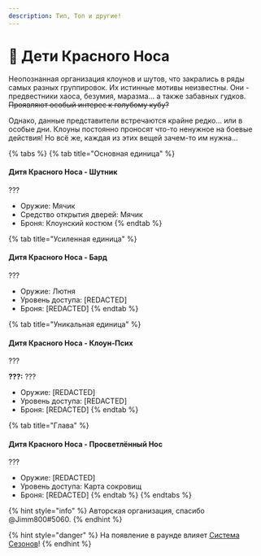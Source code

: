 ```yaml
---
description: Тип, Топ и другие!
---
```


# 🤡 Дети Красного Носа

Неопознанная организация клоунов и шутов, что закрались в ряды самых разных группировок. Их истинные мотивы неизвестны. Они - предвестники хаоса, безумия, маразма... а также забавных гудков. ~~Проявляют особый интерес к голубому кубу?~~

Однако, данные представители встречаются крайне редко... или в особые дни. Клоуны постоянно проносят что-то ненужное на боевые действия! Но всё же, каждая из этих вещей зачем-то им нужна...

{% tabs %}
{% tab title="Основная единица" %}
#### **Дитя Красного Носа - Шутник**

???

* Оружие: Мячик
* Средство открытия дверей: Мячик
* Броня: Клоунский костюм
{% endtab %}

{% tab title="Усиленная единица" %}
#### **Дитя Красного Носа -** Бард

???

* Оружие: Лютня
* Уровень доступа: \[REDACTED]
* Броня: \[REDACTED]
{% endtab %}

{% tab title="Уникальная единица" %}
#### **Дитя Красного Носа -** Клоун-Псих

???

**???:** ???

* Оружие: \[REDACTED]
* Уровень доступа: \[REDACTED]
* Броня: \[REDACTED]
{% endtab %}

{% tab title="Глава" %}
#### **Дитя Красного Носа -** Просветлённый Нос

???

* Оружие: \[REDACTED]
* Уровень доступа: Карта сокровищ
* Броня: \[REDACTED]
{% endtab %}
{% endtabs %}

{% hint style="info" %}
Авторская организация, спасибо @Jimm800#5060.
{% endhint %}

{% hint style="danger" %}
На появление в раунде влияет [Система Сезонов](../../server-systems/seasons-system.md)!
{% endhint %}
